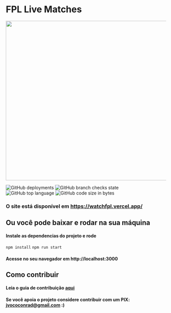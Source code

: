 <h1>FPL Live Matches</h1>
<img width="750px" height="500px" src="https://cdn.discordapp.com/attachments/566757483520065560/1090035246621261844/image.png">

![GitHub deployments](https://img.shields.io/github/deployments/Conrage/watch-fpl/Production) ![GitHub branch checks state](https://img.shields.io/github/checks-status/Conrage/watch-fpl/main) ![GitHub top language](https://img.shields.io/github/languages/top/Conrage/watch-fpl) ![GitHub code size in bytes](https://img.shields.io/github/languages/code-size/Conrage/watch-fpl)
### O site está disponível em https://watchfpl.vercel.app/

## Ou você pode baixar e rodar na sua máquina

#### Instale as dependencias do projeto e rode

`npm install`
`npm run start`

#### Acesse no seu navegador em http://localhost:3000

## Como contribuir
#### Leia o guia de contribuição [aqui](CONTRIBUTING.md)

#### Se você apoia o projeto considere contribuir com um PIX: jvococonrad@gmail.com :)
